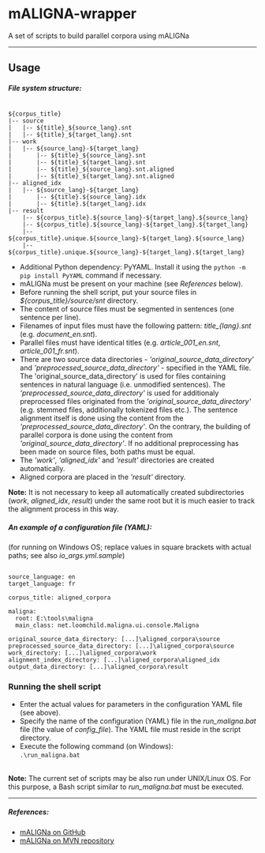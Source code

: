 # mALIGNA-wrapper
A set of scripts to build parallel corpora using mALIGNa
<hr>

## Usage
##### File system structure:
<pre><code>
${corpus_title}
|-- source
|   |-- ${title}_${source_lang}.snt
|   |-- ${title}_${target_lang}.snt
|-- work
|   |-- ${source_lang}-${target_lang}
|       |-- ${title}_${source_lang}.snt
|       |-- ${title}_${target_lang}.snt
|       |-- ${title}_${source_lang}.snt.aligned
|       |-- ${title}_${target_lang}.snt.aligned
|-- aligned_idx
|   |-- ${source_lang}-${target_lang}
|       |-- ${title}.${source_lang}.idx
|       |-- ${title}.${target_lang}.idx
|-- result
    |-- ${corpus_title}.${source_lang}-${target_lang}.${source_lang}
    |-- ${corpus_title}.${source_lang}-${target_lang}.${target_lang}
    |-- ${corpus_title}.unique.${source_lang}-${target_lang}.${source_lang}
    |-- ${corpus_title}.unique.${source_lang}-${target_lang}.${target_lang}
</code></pre>

* Additional Python dependency: PyYAML. Install it using the `python -m pip install PyYAML` command if necessary.
* mALIGNa must be present on your machine (see _References_ below).
* Before running the shell script, put your source files in _${corpus\_title}/source/snt_ directory.
* The content of source files must be segmented in sentences (one sentence per line).
* Filenames of input files must have the following pattern: _${title}\_${lang}.snt_ (e.g. _document\_en.snt_).
* Parallel files must have identical titles (e.g. _article\_001\_en.snt_, _article\_001\_fr.snt_).
* There are two source data directories - _'original_source_data_directory'_ and _'preprocessed_source_data_directory'_ - specified in the YAML file.
The 'original_source_data_directory' is used for files containing sentences in natural language (i.e. unmodified sentences).
The _'preprocessed_source_data_directory'_ is used for additionaly preprocessed files originated from the _'original_source_data_directory'_ (e.g. stemmed files, additionally tokenized files etc.).
The sentence alignment itself is done using the content from the _'preprocessed_source_data_directory'_.
On the contrary, the building of parallel corpora is done using the content from _'original_source_data_directory'_.
If no additional preprocessing has been made on source files, both paths must be equal.
* The _'work'_, _'aligned_idx'_ and _'result'_ directories are created automatically.
* Aligned corpora are placed in the _'result'_ directory.<br>

__Note:__ It is not necessary to keep all automatically created subdirectories (_work_, _aligned_idx_, _result_) under the same root but it is much easier to track the alignment process in this way.

##### An example of a configuration file (YAML):
(for running on Windows OS; replace values in square brackets with actual paths; see also _io\_args.yml.sample_)
<pre><code>
source_language: en
target_language: fr

corpus_title: aligned_corpora

maligna:
  root: E:\tools\maligna
  main_class: net.loomchild.maligna.ui.console.Maligna

original_source_data_directory: [...]\aligned_corpora\source
preprocessed_source_data_directory: [...]\aligned_corpora\source
work_directory: [...]\aligned_corpora\work
alignment_index_directory: [...]\aligned_corpora\aligned_idx
output_data_directory: [...]\aligned_corpora\result
</code></pre>

### Running the shell script
* Enter the actual values for parameters in the configuration YAML file (see above).
* Specify the name of the configuration (YAML) file in the _run\_maligna.bat_ file (the value of _config_file_). The YAML file must reside in the script directory.
* Execute the following command (on Windows):<br>
`.\run_maligna.bat`
<br><br>

__Note:__ The current set of scripts may be also run under UNIX/Linux OS.
For this purpose, a Bash script similar to _run\_maligna.bat_ must be executed.
<hr>

##### References:
* [mALIGNa on GitHub](https://github.com/loomchild/maligna)
* [mALIGNa on MVN repository](https://mvnrepository.com/artifact/net.loomchild/maligna)
